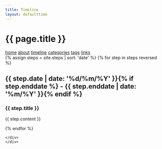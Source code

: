 ```yaml
---
title: Timeline
layout: defaulttime
---
```


<div class="container row">
    <h1 class="cv-title"><span a class="black white-text" href="{{ site.url }}/">
    {{ page.title }} </span></h1>
    <nav>
        <span><a title="home page" class="" href="{{ site.url }}/">home</a></span>
        <span><a title="about" class="" href="{{ site.url }}/about/">about</a></span>
        <span><a title="timeline" class="" href="{{ site.url }}/vitae/">timeline</a></span>
        <span><a title="categories" class="" href="{{ site.url }}/categories/">categories</a></span>
        <span><a title="tags" class="" href="{{ site.url }}/tags/">tags</a></span>
        <span><a title="links" class="" href="{{ site.url }}/links/">links</a></span>
    </nav>
    {% assign steps = site.steps | sort: 'date' %}
    {% for step in steps reversed %}
    <div class="item">
        <i class="vertical-line"></i>
        <h2 class="item-date">{{ step.date | date: '%d/%m/%Y' }}{% if step.enddate %} - {{ step.enddate | date: '%m/%Y' }}{% endif %}</h2>
        <div class="card-panel">
            <h3 class="card-title">
                {{ step.title }}
            </h3>
            <p>
                {{ step.content }}
            </p>
        </div>
    </div>
    {% endfor %}
    <div class="last-item">
        <i class="vertical-line"></i>

    </div>
    </div>
